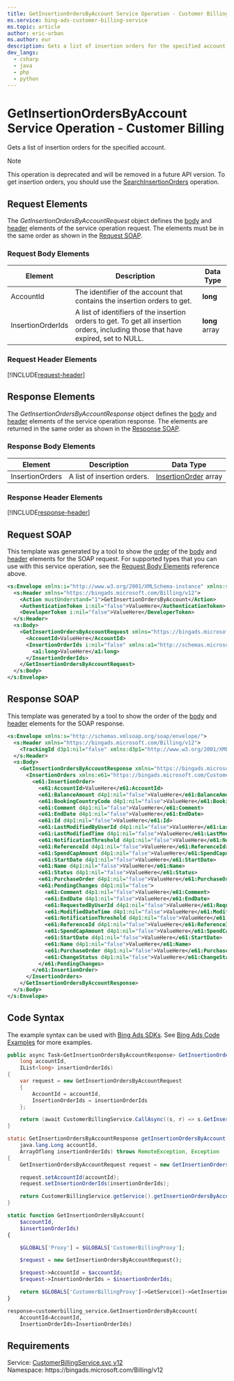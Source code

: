 ```yaml
---
title: GetInsertionOrdersByAccount Service Operation - Customer Billing
ms.service: bing-ads-customer-billing-service
ms.topic: article
author: eric-urban
ms.author: eur
description: Gets a list of insertion orders for the specified account.
dev_langs: 
  - csharp
  - java
  - php
  - python
---
```

# GetInsertionOrdersByAccount Service Operation - Customer Billing
Gets a list of insertion orders for the specified account.

> [!NOTE]
> This operation is deprecated and will be removed in a future API version. To get insertion orders, you should use the [SearchInsertionOrders](searchinsertionorders.md) operation.

## <a name="request"></a>Request Elements
The *GetInsertionOrdersByAccountRequest* object defines the [body](#request-body) and [header](#request-header) elements of the service operation request. The elements must be in the same order as shown in the [Request SOAP](#request-soap). 

### <a name="request-body"></a>Request Body Elements

|Element|Description|Data Type|
|-----------|---------------|-------------|
|<a name="accountid"></a>AccountId|The identifier of the account that contains the insertion orders to get.|**long**|
|<a name="insertionorderids"></a>InsertionOrderIds|A list of identifiers of the insertion orders to get. To get all insertion orders, including those that have expired, set to NULL.|**long** array|

### <a name="request-header"></a>Request Header Elements
[!INCLUDE[request-header](./includes/request-header.md)]

## <a name="response"></a>Response Elements
The *GetInsertionOrdersByAccountResponse* object defines the [body](#response-body) and [header](#response-header) elements of the service operation response. The elements are returned in the same order as shown in the [Response SOAP](#response-soap).

### <a name="response-body"></a>Response Body Elements

|Element|Description|Data Type|
|-----------|---------------|-------------|
|<a name="insertionorders"></a>InsertionOrders|A list of insertion orders.|[InsertionOrder](insertionorder.md) array|

### <a name="response-header"></a>Response Header Elements
[!INCLUDE[response-header](./includes/response-header.md)]

## <a name="request-soap"></a>Request SOAP
This template was generated by a tool to show the [order](../guides/services-protocol.md#element-order) of the [body](#request-body) and [header](#request-header) elements for the SOAP request. For supported types that you can use with this service operation, see the [Request Body Elements](#request-header) reference above.

```xml
<s:Envelope xmlns:i="http://www.w3.org/2001/XMLSchema-instance" xmlns:s="http://schemas.xmlsoap.org/soap/envelope/">
  <s:Header xmlns="https://bingads.microsoft.com/Billing/v12">
    <Action mustUnderstand="1">GetInsertionOrdersByAccount</Action>
    <AuthenticationToken i:nil="false">ValueHere</AuthenticationToken>
    <DeveloperToken i:nil="false">ValueHere</DeveloperToken>
  </s:Header>
  <s:Body>
    <GetInsertionOrdersByAccountRequest xmlns="https://bingads.microsoft.com/Billing/v12">
      <AccountId>ValueHere</AccountId>
      <InsertionOrderIds i:nil="false" xmlns:a1="http://schemas.microsoft.com/2003/10/Serialization/Arrays">
        <a1:long>ValueHere</a1:long>
      </InsertionOrderIds>
    </GetInsertionOrdersByAccountRequest>
  </s:Body>
</s:Envelope>
```

## <a name="response-soap"></a>Response SOAP
This template was generated by a tool to show the order of the [body](#response-body) and [header](#response-header) elements for the SOAP response.

```xml
<s:Envelope xmlns:s="http://schemas.xmlsoap.org/soap/envelope/">
  <s:Header xmlns="https://bingads.microsoft.com/Billing/v12">
    <TrackingId d3p1:nil="false" xmlns:d3p1="http://www.w3.org/2001/XMLSchema-instance">ValueHere</TrackingId>
  </s:Header>
  <s:Body>
    <GetInsertionOrdersByAccountResponse xmlns="https://bingads.microsoft.com/Billing/v12">
      <InsertionOrders xmlns:e61="https://bingads.microsoft.com/Customer/v12/Entities" d4p1:nil="false" xmlns:d4p1="http://www.w3.org/2001/XMLSchema-instance">
        <e61:InsertionOrder>
          <e61:AccountId>ValueHere</e61:AccountId>
          <e61:BalanceAmount d4p1:nil="false">ValueHere</e61:BalanceAmount>
          <e61:BookingCountryCode d4p1:nil="false">ValueHere</e61:BookingCountryCode>
          <e61:Comment d4p1:nil="false">ValueHere</e61:Comment>
          <e61:EndDate d4p1:nil="false">ValueHere</e61:EndDate>
          <e61:Id d4p1:nil="false">ValueHere</e61:Id>
          <e61:LastModifiedByUserId d4p1:nil="false">ValueHere</e61:LastModifiedByUserId>
          <e61:LastModifiedTime d4p1:nil="false">ValueHere</e61:LastModifiedTime>
          <e61:NotificationThreshold d4p1:nil="false">ValueHere</e61:NotificationThreshold>
          <e61:ReferenceId d4p1:nil="false">ValueHere</e61:ReferenceId>
          <e61:SpendCapAmount d4p1:nil="false">ValueHere</e61:SpendCapAmount>
          <e61:StartDate d4p1:nil="false">ValueHere</e61:StartDate>
          <e61:Name d4p1:nil="false">ValueHere</e61:Name>
          <e61:Status d4p1:nil="false">ValueHere</e61:Status>
          <e61:PurchaseOrder d4p1:nil="false">ValueHere</e61:PurchaseOrder>
          <e61:PendingChanges d4p1:nil="false">
            <e61:Comment d4p1:nil="false">ValueHere</e61:Comment>
            <e61:EndDate d4p1:nil="false">ValueHere</e61:EndDate>
            <e61:RequestedByUserId d4p1:nil="false">ValueHere</e61:RequestedByUserId>
            <e61:ModifiedDateTime d4p1:nil="false">ValueHere</e61:ModifiedDateTime>
            <e61:NotificationThreshold d4p1:nil="false">ValueHere</e61:NotificationThreshold>
            <e61:ReferenceId d4p1:nil="false">ValueHere</e61:ReferenceId>
            <e61:SpendCapAmount d4p1:nil="false">ValueHere</e61:SpendCapAmount>
            <e61:StartDate d4p1:nil="false">ValueHere</e61:StartDate>
            <e61:Name d4p1:nil="false">ValueHere</e61:Name>
            <e61:PurchaseOrder d4p1:nil="false">ValueHere</e61:PurchaseOrder>
            <e61:ChangeStatus d4p1:nil="false">ValueHere</e61:ChangeStatus>
          </e61:PendingChanges>
        </e61:InsertionOrder>
      </InsertionOrders>
    </GetInsertionOrdersByAccountResponse>
  </s:Body>
</s:Envelope>
```

## <a name="example"></a>Code Syntax
The example syntax can be used with [Bing Ads SDKs](../guides/client-libraries.md). See [Bing Ads Code Examples](../guides/code-examples.md) for more examples.
```csharp
public async Task<GetInsertionOrdersByAccountResponse> GetInsertionOrdersByAccountAsync(
	long accountId,
	IList<long> insertionOrderIds)
{
	var request = new GetInsertionOrdersByAccountRequest
	{
		AccountId = accountId,
		InsertionOrderIds = insertionOrderIds
	};

	return (await CustomerBillingService.CallAsync((s, r) => s.GetInsertionOrdersByAccountAsync(r), request));
}
```
```java
static GetInsertionOrdersByAccountResponse getInsertionOrdersByAccount(
	java.lang.Long accountId,
	ArrayOflong insertionOrderIds) throws RemoteException, Exception
{
	GetInsertionOrdersByAccountRequest request = new GetInsertionOrdersByAccountRequest();

	request.setAccountId(accountId);
	request.setInsertionOrderIds(insertionOrderIds);

	return CustomerBillingService.getService().getInsertionOrdersByAccount(request);
}
```
```php
static function GetInsertionOrdersByAccount(
	$accountId,
	$insertionOrderIds)
{

	$GLOBALS['Proxy'] = $GLOBALS['CustomerBillingProxy'];

	$request = new GetInsertionOrdersByAccountRequest();

	$request->AccountId = $accountId;
	$request->InsertionOrderIds = $insertionOrderIds;

	return $GLOBALS['CustomerBillingProxy']->GetService()->GetInsertionOrdersByAccount($request);
}
```
```python
response=customerbilling_service.GetInsertionOrdersByAccount(
	AccountId=AccountId,
	InsertionOrderIds=InsertionOrderIds)
```

## Requirements
Service: [CustomerBillingService.svc v12](https://clientcenter.api.bingads.microsoft.com/Api/Billing/v12/CustomerBillingService.svc)  
Namespace: https\://bingads.microsoft.com/Billing/v12  

